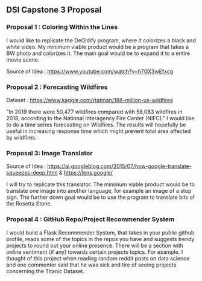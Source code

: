## DSI Capstone 3 Proposal

### Proposal 1 : Coloring Within the Lines

I would like to replicate the DeOldify program, where it colorizes a black and white video. My minimum viable product would be a program that takes a BW photo and colorizes it. The main goal would be to expand it to a entire movie scene.

Source of Idea : https://www.youtube.com/watch?v=h7GX3wEfxcg


### Proposal 2 : Forecasting Wildfires

Dataset : https://www.kaggle.com/rtatman/188-million-us-wildfires

"In 2019 there were 50,477 wildfires compared with 58,083 wildfires in 2018, according to the National Interagency Fire Center (NIFC)."
I would like to do a time series forecasting on Wildfires. The results will hopefully be useful in increasing response time which might prevent total area affected by wildfires. 

### Proposal 3: Image Translator

Source of Idea : https://ai.googleblog.com/2015/07/how-google-translate-squeezes-deep.html    &    https://lens.google/

I will try to replicate this translator. The minimum viable product would be to translate one image into another language, for example an image of a stop sign. The further down goal would be to use the program to translate bits of the Rosetta Stone. 


### Proposal 4 : GitHub Repo/Project Recommender System

I would build a Flask Recommender System, that takes in your public github profile, reads some of the topics in the repos you have and suggests trendy projects to round out your online presence. There will be a section with online sentiment (if any) towards certain projects topics. For example, I thought of this project when reading random reddit posts on data science and one commenter said that he was sick and tire of seeing projects concerning the Titanic Dataset. 

